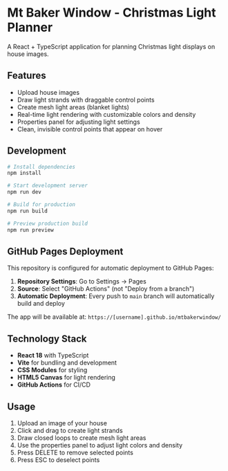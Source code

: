 # Mt Baker Window - Christmas Light Planner

A React + TypeScript application for planning Christmas light displays on house images.

## Features

- Upload house images
- Draw light strands with draggable control points
- Create mesh light areas (blanket lights)
- Real-time light rendering with customizable colors and density
- Properties panel for adjusting light settings
- Clean, invisible control points that appear on hover

## Development

```bash
# Install dependencies
npm install

# Start development server
npm run dev

# Build for production
npm run build

# Preview production build
npm run preview
```

## GitHub Pages Deployment

This repository is configured for automatic deployment to GitHub Pages:

1. **Repository Settings**: Go to Settings → Pages
2. **Source**: Select "GitHub Actions" (not "Deploy from a branch")
3. **Automatic Deployment**: Every push to `main` branch will automatically build and deploy

The app will be available at: `https://[username].github.io/mtbakerwindow/`

## Technology Stack

- **React 18** with TypeScript
- **Vite** for bundling and development
- **CSS Modules** for styling
- **HTML5 Canvas** for light rendering
- **GitHub Actions** for CI/CD

## Usage

1. Upload an image of your house
2. Click and drag to create light strands
3. Draw closed loops to create mesh light areas
4. Use the properties panel to adjust light colors and density
5. Press DELETE to remove selected points
6. Press ESC to deselect points